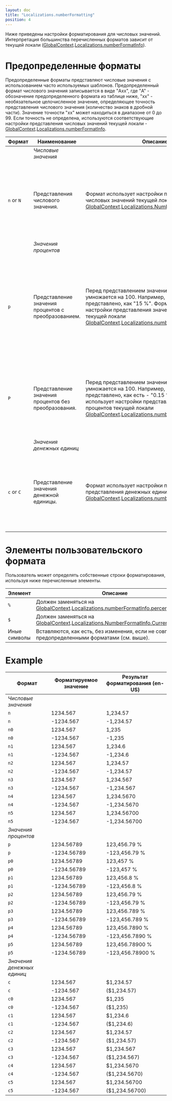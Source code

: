 ```yaml
---
layout: doc
title: "Localizations.numberFormatting"
position: 4
---
```


Ниже приведены настройки форматирования для числовых значений.
Интерпретация большинства перечисленных форматов зависит от текущей локали ([GlobalContext](../../GlobalContext/).[Localizations.numberFormatInfo](../Localizations.numberFormatInfo/)).

# Предопределенные форматы

Предопределенные форматы представляют числовые значения с использованием часто используемых шаблонов. Предопределенный формат числового значения записывается в виде "Axx", где "A" - обозначение предопределенного формата из таблице ниже, "xx" - необязательное целочисленное значение, определяющее точность представления числового значения (количество знаков в дробной части). Значение точности "xx" может находиться в диапазоне от 0 до 99. Если точность не определена, используются соответствующие настройки представления числовых значений текущей локали - [GlobalContext](../../GlobalContext/).[Localizations.numberFormatInfo](../Localizations.numberFormatInfo/).

Формат|Наименование|Описание|Пример
------|------------|--------|------
||_Числовые значения_
`n` or `N`|Представления числового значения.|Формат использует настройки представления числовых значений текущей локали [GlobalContext](../../GlobalContext/).[Localizations.NumberFormatInfo.Number](../Localizations.numberFormatInfo/).|ru-RU, "n", 123.4567: "123,46",  ru-RU, "n3", 123.4567: "123,457", en-US, "n", 123.4567: "123.46", en-US, "n3", 123.4567: "123.457"
||_Значения процентов_
`p`|Представление значения процентов с преобразованием.|Перед представлением значение процентов умножается на 100. Например, значение "0.15" будет представлено, как "15 %". Формат использует настройки представления значений процентов текущей локали [GlobalContext](../../GlobalContext/).[Localizations.numberFormatInfo.Percent](../Localizations.numberFormatInfo/).|ru-RU, "p", 123.4567: "12 345,67%", ru-RU, "p3", 123.4567: "12 345,670%", en-US, "p", 123.4567: "12,345.67 %", en-US, "p3", 123.4567: "12,345.670 %"
`P`|Представление значения процентов без преобразования.|Перед представлением значение процентов не умножается на 100. Например, значение "0.15" будет представлено, как есть - "0.15 %". Формат использует настройки представления значений процентов текущей локали [GlobalContext](../../GlobalContext/).[Localizations.numberFormatInfo.Percent](../Localizations.numberFormatInfo/).|ru-RU, "P", 123.4567: "123,46%", ru-RU, "P3", 123.4567: "123,457%", en-US, "P", 123.4567: "123.46 %", en-US, "P3", 123.4567: "123.457 %"
||_Значения денежных единиц_
`c` or `C`|Представление значения денежной единицы.|Формат использует настройки представления представления денежных единиц текущей локали [GlobalContext](../../GlobalContext/).[Localizations.numberFormatInfo.Currency](../Localizations.numberFormatInfo/).|ru-RU, "c", 123.4567: "123,46р.", ru-RU, "c3", 123.4567: "123,457р.", en-US, "c", 123.4567: "$123.46", en-US, "c3", 123.4567: "$123.457"

# Элементы пользовательского формата

Пользователь может определять собственные строки форматирования, используя ниже перечисленные элементы.

Элемент|Описание
-------|--------
`%`|Должен заменяться на [GlobalContext](../../GlobalContext/).[Localizations.numberFormatInfo.percentSymbol](../Localizations.numberFormatInfo/).
`$`|Должен заменяться на [GlobalContext](../../GlobalContext/).[Localizations.NumberFormatInfo.CurrencySymbol](../Localizations.numberFormatInfo/).
Иные символы|Вставляются, как есть, без изменения, если не совпадают с предопределенными форматами (см. выше).

# Example

Формат|Форматируемое значение|Результат форматирования (en-US)
------|----------------------|--------------------------------
_Числовые значения_||
`n`|1234.567|1,234.57
`n`|-1234.567|-1,234.57
`n0`|1234.567|1,235
`n0`|-1234.567|-1,235
`n1`|1234.567|1,234.6
`n1`|-1234.567|-1,234.6
`n2`|1234.567|1,234.57
`n2`|-1234.567|-1,234.57
`n3`|1234.567|1,234.567
`n3`|-1234.567|-1,234.567
`n4`|1234.567|1,234.5670
`n4`|-1234.567|-1,234.5670
`n5`|1234.567|1,234.56700
`n5`|-1234.567|-1,234.56700
_Значения процентов_||
`p`|1234.56789|123,456.79 %
`p`|-1234.56789|-123,456.79 %
`p0`|1234.56789|123,457 %
`p0`|-1234.56789|-123,457 %
`p1`|1234.56789|123,456.8 %
`p1`|-1234.56789|-123,456.8 %
`p2`|1234.56789|123,456.79 %
`p2`|-1234.56789|-123,456.79 %
`p3`|1234.56789|123,456.789 %
`p3`|-1234.56789|-123,456.789 %
`p4`|1234.56789|123,456.7890 %
`p4`|-1234.56789|-123,456.7890 %
`p5`|1234.56789|123,456.78900 %
`p5`|-1234.56789|-123,456.78900 %
_Значения денежных единиц_||
`c`|1234.567|$1,234.57
`c`|-1234.567|($1,234.57)
`c0`|1234.567|$1,235
`c0`|-1234.567|($1,235)
`c1`|1234.567|$1,234.6
`c1`|-1234.567|($1,234.6)
`c2`|1234.567|$1,234.57
`c2`|-1234.567|($1,234.57)
`c3`|1234.567|$1,234.567
`c3`|-1234.567|($1,234.567)
`c4`|1234.567|$1,234.5670
`c4`|-1234.567|($1,234.5670)
`c5`|1234.567|$1,234.56700
`c5`|-1234.567|($1,234.56700)
